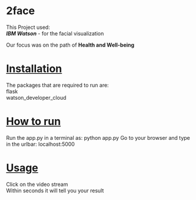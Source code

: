 # 2face
This Project used:<br/>
<b><i>IBM Watson</i></b> - for the facial visualization

Our focus was on the path of <b>Health and Well-being</b>
<h1><b><u>Installation</u></b></h1>
The packages that are required to run are: <br/>
flask<br/>
watson_developer_cloud


<h1><b><u>How to run</u></b></h1>
Run the app.py in a terminal as: python app.py
Go to your browser and type in the urlbar: localhost:5000

<h1><b><u>Usage</u></b></h1>
Click on the video stream<br/>
Within seconds it will tell you your result
